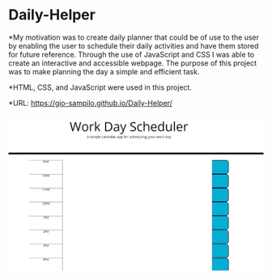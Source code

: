 # Daily-Helper

*My motivation was to create daily planner that could be of use to the user by enabling the user to schedule their daily activities and have them stored for future reference. Through the use of JavaScript and CSS I was able to create an interactive and accessible webpage. The purpose of this project was to make planning the day a simple and efficient task.

*HTML, CSS, and JavaScript were used in this project.

*URL: https://gio-sampilo.github.io/Daily-Helper/

![Home page](./assets/Daily-Helper.PNG)

